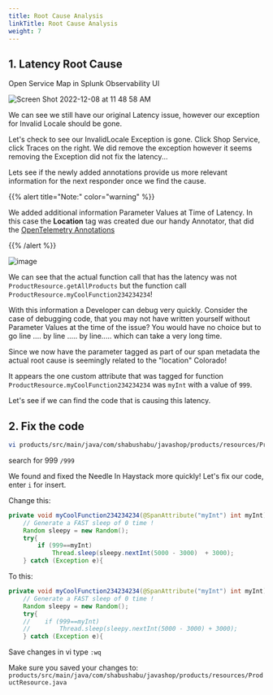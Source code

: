 ```yaml
---
title: Root Cause Analysis
linkTitle: Root Cause Analysis
weight: 7
---
```


## 1. Latency Root Cause

Open Service Map in Splunk Observability UI

![Screen Shot 2022-12-08 at 11 48 58 AM](https://user-images.githubusercontent.com/32849847/206542093-f97b37ce-7e58-45bc-a281-5a388d60617e.png)

We can see we still have our original Latency issue, however our exception for Invalid Locale should be gone.

Let's check to see our InvalidLocale Exception is gone. Click Shop Service, click Traces on the right. We did remove the exception however it seems removing the Exception did not fix the latency...

Lets see if the newly added annotations provide us more relevant information for the next responder once we find the cause.

{{% alert title="Note:" color="warning" %}}

We added additional information Parameter Values at Time of Latency. In this case the **Location** tag was created due our handy Annotator, that did the [OpenTelemetry Annotations](https://opentelemetry.io/docs/instrumentation/java/automatic/annotations/)

{{% /alert %}}

![image](https://user-images.githubusercontent.com/32849847/213582624-66466a19-00fa-4dda-acd0-f6970d594ba1.png)

We can see that the actual function call that has the latency was not `ProductResource.getAllProducts` but the function call `ProductResource.myCoolFunction234234234`!

With this information a Developer can debug very quickly. Consider the case of debugging code, that you may not have written yourself without Parameter Values at the time of the issue? You would have no choice but to go line .... by line ..... by line..... which can take a very long time.

Since we now have the parameter tagged as part of our span metadata the actual root cause is seemingly related to the "location" Colorado!

It appears the one custom attribute that was tagged for function `ProductResource.myCoolFunction234234234` was `myInt` with a value of `999`.

Let's see if we can find the code that is causing this latency.

## 2. Fix the code

``` bash
vi products/src/main/java/com/shabushabu/javashop/products/resources/ProductResource.java
```

search for 999 `/999`

We found and fixed the Needle In Haystack more quickly! Let's fix our code, enter `i` for insert.

Change this:

``` java
private void myCoolFunction234234234(@SpanAttribute("myInt") int myInt) {
    // Generate a FAST sleep of 0 time !
    Random sleepy = new Random();
    try{
        if (999==myInt)
            Thread.sleep(sleepy.nextInt(5000 - 3000)  + 3000);
    } catch (Exception e){
```

To this:

``` java
private void myCoolFunction234234234(@SpanAttribute("myInt") int myInt) {
    // Generate a FAST sleep of 0 time !
    Random sleepy = new Random();
    try{
    //    if (999==myInt)
    //        Thread.sleep(sleepy.nextInt(5000 - 3000) + 3000);
    } catch (Exception e){
```

Save changes in vi type `:wq`

Make sure you saved your changes to: `products/src/main/java/com/shabushabu/javashop/products/resources/ProductResource.java`
